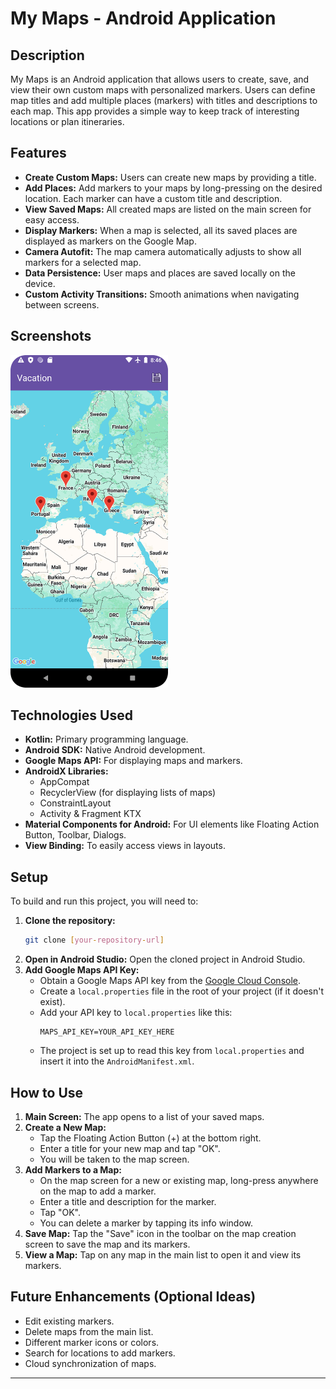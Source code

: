# My Maps - Android Application

## Description

My Maps is an Android application that allows users to create, save, and view their own custom maps with personalized markers. Users can define map titles and add multiple places (markers) with titles and descriptions to each map. This app provides a simple way to keep track of interesting locations or plan itineraries.

## Features

*   **Create Custom Maps:** Users can create new maps by providing a title.
*   **Add Places:** Add markers to your maps by long-pressing on the desired location. Each marker can have a custom title and description.
*   **View Saved Maps:** All created maps are listed on the main screen for easy access.
*   **Display Markers:** When a map is selected, all its saved places are displayed as markers on the Google Map.
*   **Camera Autofit:** The map camera automatically adjusts to show all markers for a selected map.
*   **Data Persistence:** User maps and places are saved locally on the device.
*   **Custom Activity Transitions:** Smooth animations when navigating between screens.

## Screenshots

<img src="screenshots/mymaps.png" alt="My Maps App Screenshot" width="50%">

## Technologies Used

*   **Kotlin:** Primary programming language.
*   **Android SDK:** Native Android development.
*   **Google Maps API:** For displaying maps and markers.
*   **AndroidX Libraries:**
    *   AppCompat
    *   RecyclerView (for displaying lists of maps)
    *   ConstraintLayout
    *   Activity & Fragment KTX
*   **Material Components for Android:** For UI elements like Floating Action Button, Toolbar, Dialogs.
*   **View Binding:** To easily access views in layouts.

## Setup

To build and run this project, you will need to:

1.  **Clone the repository:**
    ```bash
    git clone [your-repository-url]
    ```
2.  **Open in Android Studio:** Open the cloned project in Android Studio.
3.  **Add Google Maps API Key:**
    *   Obtain a Google Maps API key from the [Google Cloud Console](https://developers.google.com/maps/documentation/android-sdk/get-api-key).
    *   Create a `local.properties` file in the root of your project (if it doesn't exist).
    *   Add your API key to `local.properties` like this:
        ```properties
        MAPS_API_KEY=YOUR_API_KEY_HERE
        ```
    *   The project is set up to read this key from `local.properties` and insert it into the `AndroidManifest.xml`.

## How to Use

1.  **Main Screen:** The app opens to a list of your saved maps.
2.  **Create a New Map:**
    *   Tap the Floating Action Button (+) at the bottom right.
    *   Enter a title for your new map and tap "OK".
    *   You will be taken to the map screen.
3.  **Add Markers to a Map:**
    *   On the map screen for a new or existing map, long-press anywhere on the map to add a marker.
    *   Enter a title and description for the marker.
    *   Tap "OK".
    *   You can delete a marker by tapping its info window.
4.  **Save Map:** Tap the "Save" icon in the toolbar on the map creation screen to save the map and its markers.
5.  **View a Map:** Tap on any map in the main list to open it and view its markers.

## Future Enhancements (Optional Ideas)

*   Edit existing markers.
*   Delete maps from the main list.
*   Different marker icons or colors.
*   Search for locations to add markers.
*   Cloud synchronization of maps.

---